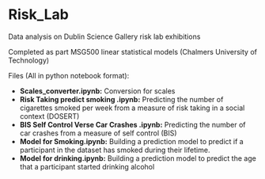 # Risk_Lab
Data analysis on Dublin Science Gallery risk lab exhibitions

Completed as part MSG500 linear statistical models (Chalmers University of Technology)



Files (All in python notebook format): 
* __Scales_converter.ipynb:__ Conversion for scales
* __Risk Taking predict smoking .ipynb:__ Predicting the number of cigarettes smoked per week from a measure of risk taking in a social context (DOSERT)
* __BIS Self Control Verse Car Crashes .ipynb:__ Predicting the number of car crashes from a measure of self control (BIS)
* __Model for Smoking.ipynb:__ Building a prediction model to predict if a participant in the dataset has smoked during their lifetime.
* __Model for drinking.ipynb:__ Building a prediction model to predict the age that a participant started drinking alcohol
